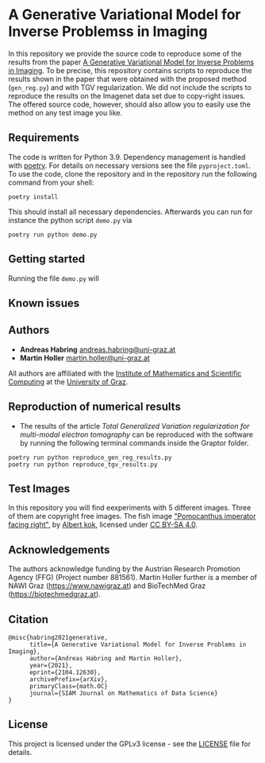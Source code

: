 # A Generative Variational Model for Inverse Problemss in Imaging

In this repository we provide the source code to reproduce some of the results from the paper [A Generative Variational Model for Inverse Problems in Imaging](https://arxiv.org/abs/2104.12630). To be precise, this repository contains scripts to reproduce the results shown in the paper that were obtained with the proposed method (`gen_reg.py`) and with TGV regularization. We did not include the scripts to reproduce the results on the Imagenet data set due to copy-right issues. The offered source code, however, should also allow you to easily use the method on any test image you like.

## Requirements
The code is written for Python 3.9. Dependency management is handled with [poetry](https://python-poetry.org/docs/). For details on necessary versions see the file `pyproject.toml`. To use the code, clone the repository and in the repository run the following command from your shell:
```
poetry install
```
This should install all necessary dependencies. Afterwards you can run for instance the python script `demo.py` via
```
poetry run python demo.py
```

## Getting started
Running the file `demo.py` will

## Known issues

## Authors

* **Andreas Habring** andreas.habring@uni-graz.at
* **Martin Holler** martin.holler@uni-graz.at 

All authors are affiliated with the [Institute of Mathematics and Scientific Computing](https://mathematik.uni-graz.at/en) at the [University of Graz](https://www.uni-graz.at/en).


## Reproduction of numerical results

* The results of the article *Total Generalized Variation regularization for multi-modal electron tomography* can be reproduced with the software by running the following terminal commands inside the Graptor folder.

```
poetry run python reproduce_gen_reg_results.py
poetry run python reproduce_tgv_results.py
```

## Test Images

In this repository you will find eexperiments with 5 different images. Three of them are copyright free images. The fish image ["Pomocanthus imperator facing right"](https://commons.wikimedia.org/wiki/File:Pomocanthus_imperator_facing_right.jpg), by [Albert kok](https://commons.wikimedia.org/wiki/User:Albert_kok), licensed under [CC BY-SA 4.0](https://creativecommons.org/licenses/by-sa/4.0/).


## Acknowledgements

The authors acknowledge funding by the Austrian Research Promotion Agency (FFG) (Project number 881561). Martin Holler further is a member of NAWI Graz (https://www.nawigraz.at) and BioTechMed Graz (https://biotechmedgraz.at).

## Citation

```
@misc{habring2021generative,
      title={A Generative Variational Model for Inverse Problems in Imaging}, 
      author={Andreas Habring and Martin Holler},
      year={2021},
      eprint={2104.12630},
      archivePrefix={arXiv},
      primaryClass={math.OC}
      journal={SIAM Journal on Mathematics of Data Science}
}
```

## License

This project is licensed under the GPLv3 license - see the [LICENSE](LICENSE) file for details.
